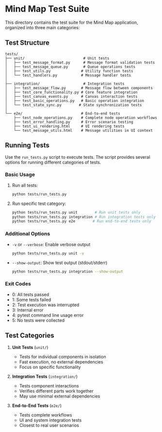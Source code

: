 # Mind Map Test Suite

This directory contains the test suite for the Mind Map application, organized into three main categories:

## Test Structure

```
tests/
├── unit/                           # Unit tests
│   ├── test_message_format.py      # Message format validation tests
│   ├── test_message_queue.py       # Queue operations tests
│   ├── test_utils.py              # Utility function tests
│   └── test_handlers.py           # Message handler tests
│
├── integration/                    # Integration tests
│   ├── test_message_flow.py       # Message flow between components
│   ├── test_core_functionality.py # Core feature integration
│   ├── test_canvas_events.py      # Canvas interaction tests
│   ├── test_basic_operations.py   # Basic operation integration
│   └── test_state_sync.py        # State synchronization tests
│
└── e2e/                           # End-to-end tests
    ├── test_node_operations.py    # Complete node operation workflows
    ├── test_error_handling.py     # Error scenario testing
    ├── test_ui_rendering.html     # UI rendering tests
    └── test_message_utils.html    # Message utilities in UI context
```

## Running Tests

Use the `run_tests.py` script to execute tests. The script provides several options for running different categories of tests.

### Basic Usage

1. Run all tests:
   ```bash
   python tests/run_tests.py
   ```

2. Run specific test category:
   ```bash
   python tests/run_tests.py unit        # Run unit tests only
   python tests/run_tests.py integration # Run integration tests only
   python tests/run_tests.py e2e        # Run end-to-end tests only
   ```

### Additional Options

- `-v` or `--verbose`: Enable verbose output
  ```bash
  python tests/run_tests.py unit -v
  ```

- `--show-output`: Show test output (stdout/stderr)
  ```bash
  python tests/run_tests.py integration --show-output
  ```

### Exit Codes

- 0: All tests passed
- 1: Some tests failed
- 2: Test execution was interrupted
- 3: Internal error
- 4: pytest command line usage error
- 5: No tests were collected

## Test Categories

1. **Unit Tests** (`unit/`)
   - Tests for individual components in isolation
   - Fast execution, no external dependencies
   - Focus on specific functionality

2. **Integration Tests** (`integration/`)
   - Tests component interactions
   - Verifies different parts work together
   - May use minimal external dependencies

3. **End-to-End Tests** (`e2e/`)
   - Tests complete workflows
   - UI and system integration tests
   - Closest to real user scenarios 